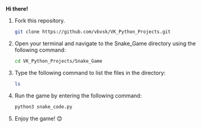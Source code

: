 **Hi there!**

1. Fork this repository.
    ```bash
    git clone https://github.com/vbvsk/VK_Python_Projects.git
    ```
       
3. Open your terminal and navigate to the Snake_Game directory using the following command:

    ```bash
    cd VK_Python_Projects/Snake_Game
    ```

4. Type the following command to list the files in the directory:

    ```bash
    ls
    ```

5. Run the game by entering the following command:

    ```bash
    python3 snake_code.py
    ```

6. Enjoy the game! 😊
